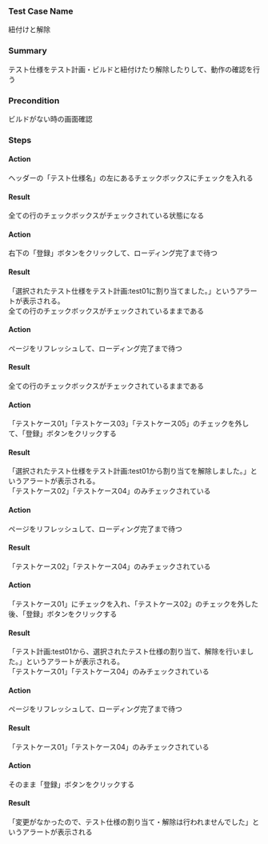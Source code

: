 ### Test Case Name
紐付けと解除

### Summary
テスト仕様をテスト計画・ビルドと紐付けたり解除したりして、動作の確認を行う

### Precondition
ビルドがない時の画面確認

### Steps

#### Action
ヘッダーの「テスト仕様名」の左にあるチェックボックスにチェックを入れる
#### Result
全ての行のチェックボックスがチェックされている状態になる

#### Action
右下の「登録」ボタンをクリックして、ローディング完了まで待つ
#### Result
「選択されたテスト仕様をテスト計画:test01に割り当てました。」というアラートが表示される。  
全ての行のチェックボックスがチェックされているままである

#### Action
ページをリフレッシュして、ローディング完了まで待つ
#### Result
全ての行のチェックボックスがチェックされているままである

#### Action
「テストケース01」「テストケース03」「テストケース05」のチェックを外して、「登録」ボタンをクリックする
#### Result
「選択されたテスト仕様をテスト計画:test01から割り当てを解除しました。」というアラートが表示される。  
「テストケース02」「テストケース04」のみチェックされている

#### Action
ページをリフレッシュして、ローディング完了まで待つ
#### Result
「テストケース02」「テストケース04」のみチェックされている

#### Action
「テストケース01」にチェックを入れ、「テストケース02」のチェックを外した後、「登録」ボタンをクリックする
#### Result
「テスト計画:test01から、選択されたテスト仕様の割り当て、解除を行いました。」というアラートが表示される。  
「テストケース01」「テストケース04」のみチェックされている

#### Action
ページをリフレッシュして、ローディング完了まで待つ
#### Result
「テストケース01」「テストケース04」のみチェックされている

#### Action
そのまま「登録」ボタンをクリックする
#### Result
「変更がなかったので、テスト仕様の割り当て・解除は行われませんでした」というアラートが表示される
